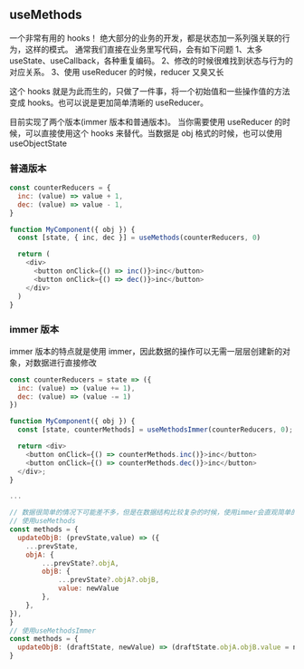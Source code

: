 ## useMethods

一个非常有用的 hooks！
绝大部分的业务的开发，都是状态加一系列强关联的行为，这样的模式。
通常我们直接在业务里写代码，会有如下问题
1、太多 useState、useCallback，各种重复编码。
2、修改的时候很难找到状态与行为的对应关系。
3、使用 useReducer 的时候，reducer 又臭又长

这个 hooks 就是为此而生的，只做了一件事，将一个初始值和一些操作值的方法变成 hooks。也可以说是更加简单清晰的 useReducer。

目前实现了两个版本(immer 版本和普通版本)。
当你需要使用 useReducer 的时候，可以直接使用这个 hooks 来替代。当数据是 obj 格式的时候，也可以使用 useObjectState

### 普通版本

```javascript
const counterReducers = {
  inc: (value) => value + 1,
  dec: (value) => value - 1,
}

function MyComponent({ obj }) {
  const [state, { inc, dec }] = useMethods(counterReducers, 0)

  return (
    <div>
      <button onClick={() => inc()}>inc</button>
      <button onClick={() => dec()}>inc</button>
    </div>
  )
}
```

### immer 版本

immer 版本的特点就是使用 immer，因此数据的操作可以无需一层层创建新的对象，对数据进行直接修改

```javascript
const counterReducers = state => ({
  inc: (value) => (value += 1),
  dec: (value) => (value -= 1)
})

function MyComponent({ obj }) {
  const [state, counterMethods] = useMethodsImmer(counterReducers, 0);

  return <div>
    <button onClick={() => counterMethods.inc()}>inc</button>
    <button onClick={() => counterMethods.dec()}>inc</button>
  </div>;
}

...

// 数据很简单的情况下可能差不多，但是在数据结构比较复杂的时候，使用immer会直观简单的多
// 使用useMethods
const methods = {
  updateObjB: (prevState,value) => ({
    ...prevState,
    objA: {
        ...prevState?.objA,
        objB: {
            ...prevState?.objA?.objB,
            value: newValue
        },
    },
}),
}
// 使用useMethodsImmer
const methods = {
  updateObjB: (draftState, newValue) => (draftState.objA.objB.value = newValue),
}

```
